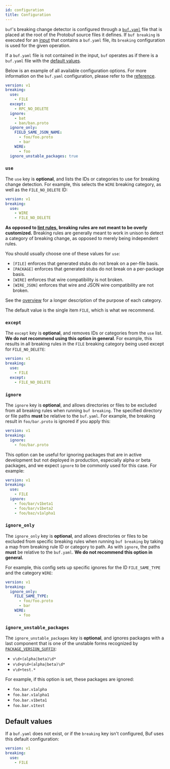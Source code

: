 ```yaml
---
id: configuration
title: Configuration
---
```


`buf`'s breaking change detector is configured through a [`buf.yaml`](../configuration/v1/buf-yaml.md) file
that is placed at the root of the Protobuf source files it defines. If `buf breaking` is executed for an [input](../reference/inputs.md)
that contains a `buf.yaml` file, its `breaking` configuration is used for the given operation.

If a `buf.yaml` file is not contained in the input, `buf` operates as if there is a
`buf.yaml` file with the [default values](#default-values).

Below is an example of all available configuration options. For more information on the `buf.yaml`
configuration, please refer to the [reference](../configuration/v1/buf-yaml.md).

```yaml title="buf.yaml"
version: v1
breaking:
  use:
    - FILE
  except:
    - RPC_NO_DELETE
  ignore:
    - bat
    - ban/ban.proto
  ignore_only:
    FIELD_SAME_JSON_NAME:
      - foo/foo.proto
      - bar
    WIRE:
      - foo
  ignore_unstable_packages: true
```

### `use`

The `use` key is **optional**, and lists the IDs or categories to use for breaking change detection.
For example, this selects the `WIRE` breaking category, as well as the `FILE_NO_DELETE` ID:

```yaml title="buf.yaml"
version: v1
breaking:
  use:
    - WIRE
    - FILE_NO_DELETE
```

**As opposed to [lint rules](../lint/rules.md), breaking rules are not meant to be overly customized.** Breaking
rules are generally meant to work in unison to detect a category of breaking change, as opposed
to merely being independent rules.

You should usually choose one of these values for `use`:

- `[FILE]` enforces that generated stubs do not break on a per-file basis.
- `[PACKAGE]` enforces that generated stubs do not break on a per-package basis.
- `[WIRE]` enforces that wire compatibility is not broken.
- `[WIRE_JSON]` enforces that wire and JSON wire compatibility are not broken.

See the [overview](overview.md) for a longer description of the purpose of each category.

The default value is the single item `FILE`, which is what we recommend.

### `except`

The `except` key is **optional**, and removes IDs or categories from the `use` list. **We do not recommend using
this option in general**. For example, this results in all breaking rules in the `FILE` breaking
category being used except for `FILE_NO_DELETE`:

```yaml title="buf.yaml"
version: v1
breaking:
  use:
    - FILE
  except:
    - FILE_NO_DELETE
```

### `ignore`

The `ignore` key is **optional**, and allows directories or files to be excluded from all breaking
rules when running `buf breaking`. The specified directory or file paths **must** be relative to the
`buf.yaml`. For example, the breaking result in `foo/bar.proto` is ignored if you apply this:

```yaml title="buf.yaml"
version: v1
breaking:
  ignore:
    - foo/bar.proto
```

This option can be useful for ignoring packages that are in active development but not deployed in production,
especially alpha or beta packages, and we expect `ignore` to be commonly used for this case. For example:

```yaml title="buf.yaml"
version: v1
breaking:
  use:
    - FILE
  ignore:
    - foo/bar/v1beta1
    - foo/bar/v1beta2
    - foo/baz/v1alpha1
```

### `ignore_only`

The `ignore_only` key is **optional**, and allows directories or files to be excluded from specific breaking
rules when running `buf breaking` by taking a map from breaking rule ID or category to path. As with `ignore`,
the paths **must** be relative to the `buf.yaml`. **We do not recommend this option in general.**

For example, this config sets up specific ignores for the ID `FILE_SAME_TYPE` and the category `WIRE`:

```yaml title="buf.yaml"
version: v1
breaking:
  ignore_only:
    FILE_SAME_TYPE:
      - foo/foo.proto
      - bar
    WIRE:
      - foo
```

### `ignore_unstable_packages`

The `ignore_unstable_packages` key is **optional**, and ignores packages with a last component that is one of
the unstable forms recognized by [`PACKAGE_VERSION_SUFFIX`](../lint/rules.md#package_version_suffix):

  - `v\d+(alpha|beta)\d*`
  - `v\d+p\d+(alpha|beta)\d*`
  - `v\d+test.*`

For example, if this option is set, these packages are ignored:

  - `foo.bar.v1alpha`
  - `foo.bar.v1alpha1`
  - `foo.bar.v1beta1`
  - `foo.bar.v1test`

## Default values

If a `buf.yaml` does not exist, or if the `breaking` key isn't configured, Buf uses this default
configuration:

```yaml title="buf.yaml"
version: v1
breaking:
  use:
    - FILE
```
